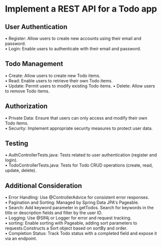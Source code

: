 <h1>Implement a REST API for a Todo app</h1>

<h2>User Authentication</h2> 
• Register: Allow users to create new accounts using their email and password. 
<br>
• Login: Enable users to authenticate with their email and password. 
<br>
<h2>Todo Management </h2>
• Create: Allow users to create new Todo items. <br>
• Read: Enable users to retrieve their own Todo items. <br>
• Update: Permit users to modify existing Todo items. 
• Delete: Allow users to remove Todo items. 
<br>
<h2>Authorization</h2>
• Private Data: Ensure that users can only access and modify their own Todo items. <br>
• Security: Implement appropriate security measures to protect user data. 


<h2>Testing</h2>

• AuthControllerTests.java: Tests related to user authentication (register and login).<br>
• TodoControllerTests.java: Tests for Todo CRUD operations (create, read, update, delete).

<h2>Additional Consideration</h2>

• Error Handling: Use @ControllerAdvice for consistent error responses.<br>
• Pagination and Sorting: Managed by Spring Data JPA's Pageable.<br>
• Search: Add keyword parameter in getTodos. Search for keywords in the title or description fields and filter by the user ID.<br>
• Logging: Use @Slf4j or Logger for error and request tracking.<br>
• sorting: Enable sorting with Pageable, adding sort parameters to requests.Constructs a Sort object based on sortBy and order.<br>
• Completion Status: Track Todo status with a completed field and expose it via an endpoint.

